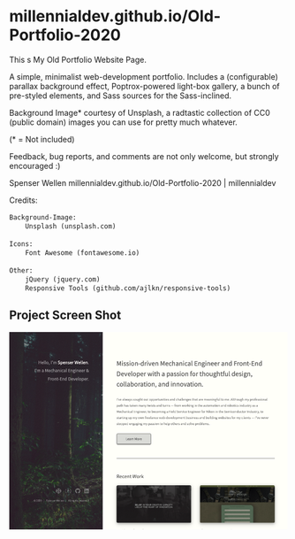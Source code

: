 # millennialdev.github.io/Old-Portfolio-2020

This s My Old Portfolio Website Page.

A simple, minimalist web-development portfolio. Includes a (configurable) parallax background effect, Poptrox-powered
light-box gallery, a bunch of pre-styled elements, and Sass sources for the Sass-inclined.

Background Image\* courtesy of Unsplash, a radtastic collection of CC0 (public domain) images
you can use for pretty much whatever.

(\* = Not included)

Feedback, bug reports, and comments are not only welcome, but strongly encouraged :)

Spenser Wellen
millennialdev.github.io/Old-Portfolio-2020 | millennialdev

Credits:

    Background-Image:
    	Unsplash (unsplash.com)

    Icons:
    	Font Awesome (fontawesome.io)

    Other:
    	jQuery (jquery.com)
    	Responsive Tools (github.com/ajlkn/responsive-tools)

## Project Screen Shot

<img src='./images/screenshot.png' />
